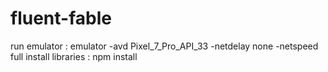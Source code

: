 # fluent-fable

run emulator : emulator -avd Pixel_7_Pro_API_33 -netdelay none -netspeed full
install libraries : npm install
